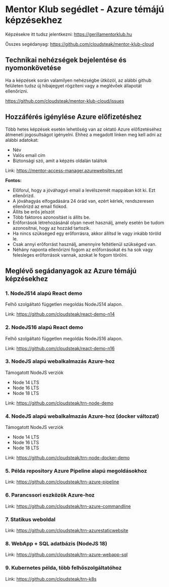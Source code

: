 # Mentor Klub segédlet - Azure témájú képzésekhez

Képzésekre itt tudsz jelentkezni: https://gerillamentorklub.hu

Összes segédanyag: https://github.com/cloudsteak/mentor-klub-cloud

## Technikai nehézségek bejelentése és nyomonkövetése

Ha a képzések során valamilyen nehézségbe ütközöl, az alábbi github felületen tudsz új hibajegyet rögzíteni vagy a meglévőek állapotát ellenőrizni.

https://github.com/cloudsteak/mentor-klub-cloud/issues

## Hozzáférés igénylése Azure előfizetéshez

Több hetes képzések esetén lehetőség van az oktató Azure előfizetéséhez átmeneti jogosultságot igényelni. Ehhez a megadott linken meg kell adni az alábbi adatokat:

- Név
- Valós email cím
- Biztonsági szó, amit a képzés oldalán találtok

Link: https://mentor-access-manager.azurewebsites.net

**Fontos:**
- Előforul, hogy a jóváhagyó email a levélszemét mappában köt ki. Ezt ellenőrizd.
- A jóváhagyás elfogadására 24 órád van, ezért kérlek, rendszeresen ellenőrizd az email fiókod.
- Állíts be erős jelszót
- Több faktoros azonosítást is állíts be.
- Erőforrások létrehozásánál olyan nevet használj, amely esetén be tudom azonosítnai, hogy az hozzád tartozik.
- Ha nincs szükséged egy erőforrásra, akkor állítsd le vagy inkább töröld le.
- Csak annyi erőforrást használj, amennyire feltétlenül szükséged van.
- Néhány naponta ellenőrizni fogom az erőforrásokat és ha sok vagy felesleges erőforrások vannak, azokat le fogom törölni.

## Meglévő segádanyagok az Azure témájú képzésekhez

### 1. NodeJS14 alapú React demo

Felhő szolgáltató független megoldás NodeJS14 alapon.

Link: https://github.com/cloudsteak/react-demo-n14

### 2. NodeJS16 alapú React demo

Felhő szolgáltató független megoldás NodeJS16 alapon.

Link: https://github.com/cloudsteak/react-demo-n16

### 3. NodeJS alapú webalkalmazás Azure-hoz

Támogatott NodeJS verziók

- Node 14 LTS
- Node 16 LTS
- Node 18 LTS

Link: https://github.com/cloudsteak/trn-node-demo

### 4. NodeJS alapú webalkalmazás Azure-hoz (docker változat)

Támogatott NodeJS verziók

- Node 14 LTS
- Node 16 LTS
- Node 18 LTS

Link: https://github.com/cloudsteak/trn-node-docker-demo

### 5. Példa repository Azure Pipeline alapú megoldásokhoz

Link: https://github.com/cloudsteak/trn-azure-pipeline

### 6. Parancssori eszközök Azure-hoz

Link: https://github.com/cloudsteak/trn-azure-commandline

### 7. Statikus weboldal

Link: https://github.com/cloudsteak/trn-azurestaticwebsite

### 8. WebApp + SQL adatbázis (NodeJS 18)

Link: https://github.com/cloudsteak/trn-azure-webapp-sql

### 9. Kubernetes példa, több felhőszolgáltatóhoz

Link: https://github.com/cloudsteak/trn-k8s
